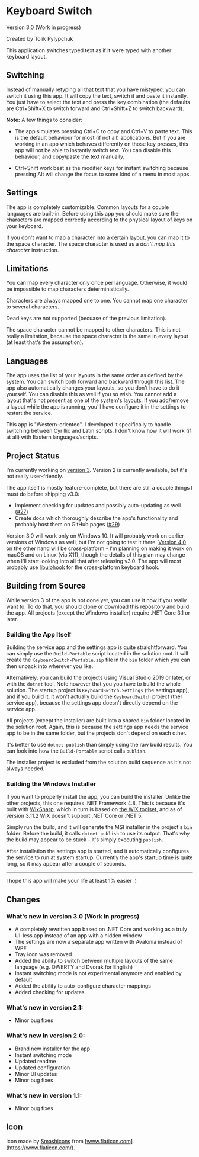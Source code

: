 # Keyboard Switch

Version 3.0 (Work in progress)

Created by Tolik Pylypchuk

This application switches typed text as if it were typed with another keyboard layout.

## Switching

Instead of manually retyping all that text that you have mistyped, you can switch it using this app.
It will copy the text, switch it and paste it instantly. You just have to select the text and
press the key combination (the defaults are Ctrl+Shift+X to switch forward and Ctrl+Shift+Z to switch backward).

**Note:** A few things to consider:

 - The app simulates pressing Ctrl+C to copy and Ctrl+V to paste text. This is the default behaviour for most
(if not all) applications. But if you are working in an app which behaves differently on those key presses, this app
will not be able to instantly switch text. You can disable this behaviour, and copy/paste the text manually.

 - Ctrl+Shift work best as the modifier keys for instant switching because pressing Alt will change the focus
to some kind of a menu in most apps.

## Settings

The app is completely customizable. Common layouts for a couple languages are built-in. Before using this app
you should make sure the characters are mapped correctly according to the physical layout of keys on your keyboard.

If you don't want to map a character into a certain layout, you can map it to the space character. The space character
is used as a _don't map this character_ instruction.

## Limitations

You can map every character only once per language. Otherwise, it would be impossible to map characters
deterministically.

Characters are always mapped one to one. You cannot map one character to several characters.

Dead keys are not supported (becuase of the previous limitation).

The space character cannot be mapped to other characters. This is not really a limitation, because the space character
is the same in every layout (at least that's the assumption).

## Languages

The app uses the list of your layouts in the same order as defined by the system. You can switch both forward
and backward through this list. The app also automatically changes your layouts, so you don't have to do it
yourself. You can disable this as well if you so wish. You cannot add a layout that's not present as one of
the system's layouts. If you add/remove a layout while the app is running, you'll have configure it in the settings
to restart the service.

This app is "Western-oriented". I developed it specifically to handle switching between Cyrillic and Latin scripts.
I don't know how it will work (if at all) with Eastern languages/scripts.

## Project Status

I'm currently working on [version 3](https://github.com/TolikPylypchuk/KeyboardSwitch/milestone/2). Version 2 is
currently available, but it's not really user-friendly.

The app itself is mostly feature-complete, but there are still a couple things I must do before shipping v3.0:

 - Implement checking for updates and possibly auto-updating as well
([#27](https://github.com/TolikPylypchuk/KeyboardSwitch/issues/27))
 - Create docs which thoroughly describe the app's functionality and probably host them on GitHub pages
([#29](https://github.com/TolikPylypchuk/KeyboardSwitch/issues/29))

Version 3.0 will work only on Windows 10. It will probably work on earlier versions of Windows as well, but I'm not
going to test it there. [Version 4.0](https://github.com/TolikPylypchuk/KeyboardSwitch/milestone/3) on the other hand
will be cross-platform - I'm planning on making it work on macOS and on Linux (via X11), though the details of this plan
may change when I'll start looking into all that after releasing v3.0. The app will most probably use
[libuiohook](https://github.com/kwhat/libuiohook) for the cross-platform keyboard hook.

## Building from Source

While version 3 of the app is not done yet, you can use it now if you really want to. To do that, you should clone or
download this repository and build the app. All projects (except the Windows installer) require .NET Core 3.1 or later.

### Building the App Itself

Building the service app and the settings app is quite straightforward. You can simply use the `Build-Portable`
script located in the solution root. It will create the `KeyboardSwitch-Portable.zip` file in the `bin` folder
which you can then unpack into wherever you like.

Alternatively, you can build the projects using Visual Studio 2019 or later, or with the `dotnet` tool. Note however
that you you have to build the whole solution. The startup project is `KeyboardSwitch.Settings` (the settings app),
and if you build it, it won't actually build the `KeyboardSwitch` project (ther service app), because the settings
app doesn't directly depend on the service app.

All projects (except the installer) are built into a shared `bin` folder located in the solution root. Again, this is
because the settings app needs the service app to be in the same folder, but the projects don't depend on each other.

It's better to use `dotnet publish` than simply using the raw build results. You can look into how the
`Build-Portable` script calls `publish`.

The installer project is excluded from the solution build sequence as it's not always needed.

### Building the Windows Installer

If you want to properly install the app, you can build the installer. Unlike the other projects, this one requires
.NET Framework 4.8. This is because it's built with [WixSharp](https://github.com/oleg-shilo/wixsharp), which
in turn is based on [the WiX toolset](https://wixtoolset.org/), and as of version 3.11.2 WiX doesn't support
.NET Core or .NET 5.

Simply run the build, and it will generate the MSI installer in the project's `bin` folder. Before the build, it calls
`dotnet publish` to use its output. That's why the build may appear to be stuck - it's simply executing `publish`.

After installation the settings app is started, and it automatically configures the service to run at system startup.
Currently the app's startup time is quite long, so it may appear after a couple of seconds.

---

I hope this app will make your life at least 1% easier :)

## Changes

### What's new in version 3.0 (Work in progress)

  - A completely rewritten app based on .NET Core and working as a truly UI-less app
instead of an app with a hidden window
  - The settings are now a separate app written with Avalonia instead of WPF
  - Tray icon was removed
  - Added the ability to switch between multiple layouts of the same language (e.g. QWERTY and Dvorak for English)
  - Instant switching mode is not experimental anymore and enabled by default
  - Added the ability to auto-configure character mappings
  - Added checking for updates

### What's new in version 2.1:

- Minor bug fixes

### What's new in version 2.0:

- Brand new installer for the app
- Instant switching mode
- Updated readme
- Updated configuration
- Minor UI updates
- Minor bug fixes

### What's new in version 1.1:

- Minor bug fixes

## Icon

Icon made by [Smashicons](https://smashicons.com/) from [www.flaticon.com](https://www.flaticon.com/).
